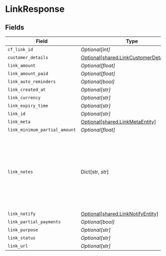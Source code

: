 # LinkResponse


## Fields

| Field                                                                                                       | Type                                                                                                        | Required                                                                                                    | Description                                                                                                 | Example                                                                                                     |
| ----------------------------------------------------------------------------------------------------------- | ----------------------------------------------------------------------------------------------------------- | ----------------------------------------------------------------------------------------------------------- | ----------------------------------------------------------------------------------------------------------- | ----------------------------------------------------------------------------------------------------------- |
| `cf_link_id`                                                                                                | *Optional[int]*                                                                                             | :heavy_minus_sign:                                                                                          | N/A                                                                                                         |                                                                                                             |
| `customer_details`                                                                                          | [Optional[shared.LinkCustomerDetailsEntity]](../../models/shared/linkcustomerdetailsentity.md)              | :heavy_minus_sign:                                                                                          | N/A                                                                                                         |                                                                                                             |
| `link_amount`                                                                                               | *Optional[float]*                                                                                           | :heavy_minus_sign:                                                                                          | N/A                                                                                                         |                                                                                                             |
| `link_amount_paid`                                                                                          | *Optional[float]*                                                                                           | :heavy_minus_sign:                                                                                          | N/A                                                                                                         |                                                                                                             |
| `link_auto_reminders`                                                                                       | *Optional[bool]*                                                                                            | :heavy_minus_sign:                                                                                          | N/A                                                                                                         |                                                                                                             |
| `link_created_at`                                                                                           | *Optional[str]*                                                                                             | :heavy_minus_sign:                                                                                          | N/A                                                                                                         |                                                                                                             |
| `link_currency`                                                                                             | *Optional[str]*                                                                                             | :heavy_minus_sign:                                                                                          | N/A                                                                                                         |                                                                                                             |
| `link_expiry_time`                                                                                          | *Optional[str]*                                                                                             | :heavy_minus_sign:                                                                                          | N/A                                                                                                         |                                                                                                             |
| `link_id`                                                                                                   | *Optional[str]*                                                                                             | :heavy_minus_sign:                                                                                          | N/A                                                                                                         |                                                                                                             |
| `link_meta`                                                                                                 | [Optional[shared.LinkMetaEntity]](../../models/shared/linkmetaentity.md)                                    | :heavy_minus_sign:                                                                                          | N/A                                                                                                         |                                                                                                             |
| `link_minimum_partial_amount`                                                                               | *Optional[float]*                                                                                           | :heavy_minus_sign:                                                                                          | N/A                                                                                                         |                                                                                                             |
| `link_notes`                                                                                                | Dict[str, *str*]                                                                                            | :heavy_minus_sign:                                                                                          | Key-value pair that can be used to store additional information about the entity. Maximum 5 key-value pairs | {"key_1":"value_1","key_2":"value_2"}                                                                       |
| `link_notify`                                                                                               | [Optional[shared.LinkNotifyEntity]](../../models/shared/linknotifyentity.md)                                | :heavy_minus_sign:                                                                                          | N/A                                                                                                         |                                                                                                             |
| `link_partial_payments`                                                                                     | *Optional[bool]*                                                                                            | :heavy_minus_sign:                                                                                          | N/A                                                                                                         |                                                                                                             |
| `link_purpose`                                                                                              | *Optional[str]*                                                                                             | :heavy_minus_sign:                                                                                          | N/A                                                                                                         |                                                                                                             |
| `link_status`                                                                                               | *Optional[str]*                                                                                             | :heavy_minus_sign:                                                                                          | N/A                                                                                                         |                                                                                                             |
| `link_url`                                                                                                  | *Optional[str]*                                                                                             | :heavy_minus_sign:                                                                                          | N/A                                                                                                         |                                                                                                             |